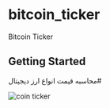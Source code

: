 # bitcoin_ticker

Bitcoin Ticker

## Getting Started

محاسبه قیمت انواع ارز دیجیتال#

![coin ticker](https://github.com/mohsen0dev/bitcoin_ticker/assets/153233719/a98e435a-d835-48e1-b484-2befe4db2773)
